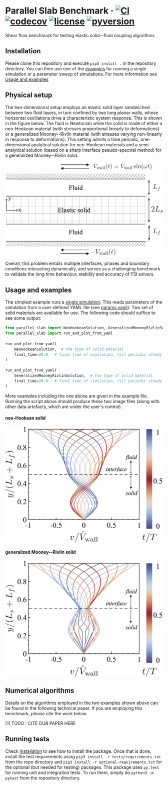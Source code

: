 Parallel Slab Benchmark
&middot;
[![CI](https://github.com/tp5uiuc/parallel_slab/actions/workflows/ci.yml/badge.svg)](https://github.com/tp5uiuc/parallel_slab/actions/workflows/ci.yml)
[![codecov](https://codecov.io/gh/tp5uiuc/parallel_slab/branch/master/graph/badge.svg?token=QWZOGBPC83)](https://codecov.io/gh/tp5uiuc/parallel_slab)
[![license](https://img.shields.io/badge/license-MIT-green)](https://mit-license.org/)
[![pyversion](https://img.shields.io/badge/python-3.6%20%7C%203.7%20%7C%203.8%20%7C%203.9-blue.svg)](https://www.python.org/)
=====

Shear flow benchmark for testing elastic solid--fluid coupling algorithms

## Installation
Please clone this repository and execute `pip3 install .` in the repository directory. You can then use one of the
 [examples](examples) for running a single simulation or 
a parameter sweep of simulations. For more information see [Usage and examples](#usage-and-examples)

## Physical setup
The two-dimensional setup employs an elastic solid layer sandwiched between two fluid layers, in turn confined by two long planar walls, 
whose horizontal oscillations drive a characteristic system response. This is shown in the figure below. The fluid is
Newtonian while the solid is made of either a neo-Hookean material (with stresses proportional linearly to deformations)
or a generalized Mooney--Rivlin material (with stresses varying non-linearly in response to deformations). This setting 
admits a time periodic, one-dimensional analytical solution for neo-Hookean materials and a semi-analytical solution 
(based on a sharp interface pseudo-spectral method) for a generalized Mooney--Rivlin solid.

![setup](./docs/assets/setup.png)

Overall, this problem entails multiple interfaces, phases and boundary conditions interacting dynamically, and serves as
 a challenging benchmark to validate the long time behaviour, stability and accuracy of FSI solvers.

## Usage and examples
The simplest example runs a [single simulation](examples/run_single.py). This reads parameters of the simulation from 
a user-defined YAML file (see [params.yaml](examples/params.yaml)). Two set of solid materials are available for use. 
The following code should suffice to see some output:
```python
from parallel_slab import NeoHookeanSolution, GeneralizedMooneyRivlinSolution
from parallel_slab import run_and_plot_from_yaml

run_and_plot_from_yaml(
    NeoHookeanSolution,  # the type of solid material
    final_time=20.0   # final time of simulation, till periodic steady state
) 

run_and_plot_from_yaml(
    GeneralizedMooneyRivlinSolution,  # the type of solid material
    final_time=20.0   # final time of simulation, till periodic steady state
) 
```
More examples including the one above are given in the example file. Running the script above should produce these two
image files (along with other data artefacts, which are under the user's control).

#### neo-Hookean solid
![linear](./docs/assets/panel_linear_velocities.png)

#### generalized Mooney--Rivlin solid
![nonlinear](./docs/assets/panel_nonlinear_velocities.png)

## Numerical algorithms
Details on the algorithms employed in the two examples shown above can be found in the following technical paper.
If you are employing this benchmark, please cite the work below.

<a id="1">[1]</a> 
TODO : CITE OUR PAPER HERE


## Running tests
Check [Installation](#installation) to see how to install the package. Once that is done, install the test requirements
using 
`pip3 install -r tests/requirements.txt` 
from the repo directory and
`pip3 install -r optional-requirements.txt`
for the optional (but needed for testing) packages. This package uses `py.test` for running unit and integration tests.
To run them, simply do 
`python3 -m pytest` 
from the repository directory.

